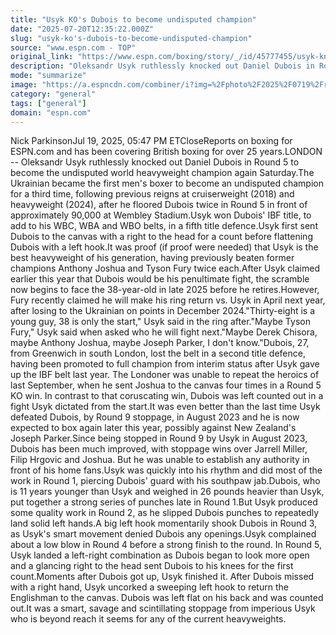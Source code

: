 ```yaml
---
title: "Usyk KO's Dubois to become undisputed champion"
date: "2025-07-20T12:35:22.000Z"
slug: "usyk-ko's-dubois-to-become-undisputed-champion"
source: "www.espn.com - TOP"
original_link: "https://www.espn.com/boxing/story/_/id/45777455/usyk-knocks-dubois-become-undisputed-heavyweight-champion"
description: "Oleksandr Usyk ruthlessly knocked out Daniel Dubois in Round 5 to become undisputed world heavyweight champion once again on Saturday."
mode: "summarize"
image: "https://a.espncdn.com/combiner/i?img=%2Fphoto%2F2025%2F0719%2Fr1521091_1296x729_16%2D9.jpg"
category: "general"
tags: ["general"]
domain: "espn.com"
---
```

Nick ParkinsonJul 19, 2025, 05:47 PM ETCloseReports on boxing for ESPN.com and has been covering British boxing for over 25 years.LONDON -- Oleksandr Usyk ruthlessly knocked out Daniel Dubois in Round 5 to become the undisputed world heavyweight champion again Saturday.The Ukrainian became the first men's boxer to become an undisputed champion for a third time, following previous reigns at cruiserweight (2018) and heavyweight (2024), after he floored Dubois twice in Round 5 in front of approximately 90,000 at Wembley Stadium.Usyk won Dubois' IBF title, to add to his WBC, WBA and WBO belts, in a fifth title defence.Usyk first sent Dubois to the canvas with a right to the head for a count before flattening Dubois with a left hook.It was proof (if proof were needed) that Usyk is the best heavyweight of his generation, having previously beaten former champions Anthony Joshua and Tyson Fury twice each.After Usyk claimed earlier this year that Dubois would be his penultimate fight, the scramble now begins to face the 38-year-old in late 2025 before he retires.However, Fury recently claimed he will make his ring return vs. Usyk in April next year, after losing to the Ukrainian on points in December 2024."Thirty-eight is a young guy, 38 is only the start," Usyk said in the ring after."Maybe Tyson Fury," Usyk said when asked who he will fight next."Maybe Derek Chisora, maybe Anthony Joshua, maybe Joseph Parker, I don't know."Dubois, 27, from Greenwich in south London, lost the belt in a second title defence, having been promoted to full champion from interim status after Usyk gave up the IBF belt last year. The Londoner was unable to repeat the heroics of last September, when he sent Joshua to the canvas four times in a Round 5 KO win. In contrast to that coruscating win, Dubois was left counted out in a fight Usyk dictated from the start.It was even better than the last time Usyk defeated Dubois, by Round 9 stoppage, in August 2023 and he is now expected to box again later this year, possibly against New Zealand's Joseph Parker.Since being stopped in Round 9 by Usyk in August 2023, Dubois has been much improved, with stoppage wins over Jarrell Miller, Filip Hrgovic and Joshua. But he was unable to establish any authority in front of his home fans.Usyk was quickly into his rhythm and did most of the work in Round 1, piercing Dubois' guard with his southpaw jab.Dubois, who is 11 years younger than Usyk and weighed in 26 pounds heavier than Usyk, put together a strong series of punches late in Round 1.But Usyk produced some quality work in Round 2, as he slipped Dubois punches to repeatedly land solid left hands.A big left hook momentarily shook Dubois in Round 3, as Usyk's smart movement denied Dubois any openings.Usyk complained about a low blow in Round 4 before a strong finish to the round. In Round 5, Usyk landed a left-right combination as Dubois began to look more open and a glancing right to the head sent Dubois to his knees for the first count.Moments after Dubois got up, Usyk finished it. After Dubois missed with a right hand, Usyk uncorked a sweeping left hook to return the Englishman to the canvas. Dubois was left flat on his back and was counted out.It was a smart, savage and scintillating stoppage from imperious Usyk who is beyond reach it seems for any of the current heavyweights.